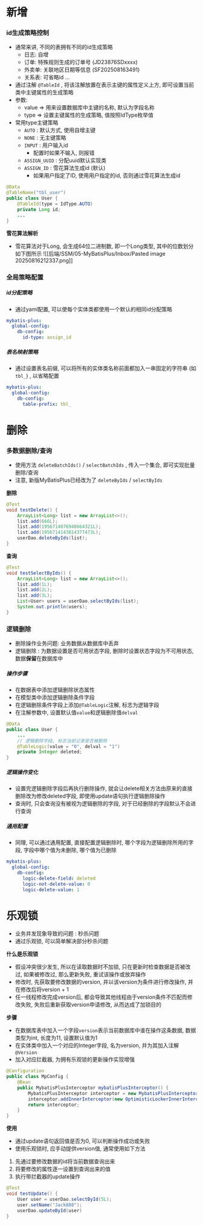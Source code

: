 # 新增

### id生成策略控制

- 通常来讲, 不同的表拥有不同的id生成策略
	- 日志: 自增
	- 订单: 特殊规则生成的订单号 (JD23876SDxxxx)
	- 外卖单:  关联地区日期等信息 (SF202508163491)
	- 关系表: 可省略id ...
- 通过注解 `@TableId` , 将该注解放置在表示主键的属性定义上方, 即可设置当前类中主键属性的生成策略
- 参数: 
	- value => 用来设置数据库中主键的名称, 默认为字段名称
	- type => 设置主键属性的生成策略, 值按照IdType枚举值
- 常用type主键策略
	- `AUTO` : 默认方式, 使用自增主键
	- `NONE` : 无主键策略
	- `INPUT` : 用户输入id
		- 配置时如果不输入, 则报错
	- `ASSIGN_UUID` : 分配uuid默认实现类
	- `ASSIGN_ID` : 雪花算法生成id (默认)
		- 如果用户指定了ID, 使用用户指定的id, 否则通过雪花算法生成id
```java
@Data  
@TableName("tbl_user")  
public class User {  
    @TableId(type = IdType.AUTO)  
    private Long id;  
    ...
}
```

**雪花算法解析**
- 雪花算法对于Long, 会生成64位二进制数, 即一个Long类型, 其中的位数划分如下图所示
![[后端/SSM/05-MyBatisPlus/Inbox/Pasted image 20250816212337.png]]

### 全局策略配置

##### id分配策略
- 通过yaml配置, 可以使每个实体类都使用一个默认的相同id分配策略
```yaml
mybatis-plus:
  global-config:
    db-config:
      id-type: assign_id
```

##### 表名映射策略
- 通过设置表名前缀, 可以将所有的实体类名称前面都加入一串固定的字符串 (如`tbl_`) , 以省略配置
```yaml
mybatis-plus:
  global-config:
    db-config:
      table-prefix: tbl_
```


# 删除

### 多数据删除/查询

- 使用方法 `deleteBatchIds()` / `selectBatchIds` , 传入一个集合, 即可实现批量删除/查询
- 注意, 新版MyBatisPlus已经改为了 `deleteByIds` / `selectByIds`

**删除**
```java
@Test  
void testDelete() {  
    ArrayList<Long> list = new ArrayList<>();  
    list.add(666L);  
    list.add(1956714076948664321L);  
    list.add(1956714143814377473L);  
    userDao.deleteByIds(list);  
}
```

**查询**
```java
@Test
void testSelectByIds() {
    ArrayList<Long> list = new ArrayList<>();
    list.add(1L);
    list.add(2L);
    list.add(3L);
    List<User> users = userDao.selectByIds(list);
    System.out.println(users);
}
```

### 逻辑删除

- 删除操作业务问题: 业务数据从数据库中丢弃
- 逻辑删除 : 为数据设置是否可用状态字段, 删除时设置状态字段为不可用状态, 数据**保留**在数据库中

##### 操作步骤
- 在数据表中添加逻辑删除状态属性
- 在模型类中添加逻辑删除条件字段
- 在逻辑删除条件字段上添加`@TableLogic`注解, 标志为逻辑字段
- 在注解参数中, 设置默认值`value`和逻辑删除值`delval`
```java
@Data  
public class User {  
    ...
    // 逻辑删除字段, 标志当前记录是否被删除  
    @TableLogic(value = "0", delval = "1")  
    private Integer deleted;  
}
```

##### 逻辑操作变化
- 设置完逻辑删除字段后再执行删除操作, 就会让delete相关方法由原来的直接删除改为修改deleted字段, 即使用update语句执行逻辑删除操作
- 查询时, 只会查询没有被视为逻辑删除的字段, 对于已经删除的字段默认不会进行查询

##### 通用配置
- 同理, 可以通过通用配置, 直接配置逻辑删除时, 哪个字段为逻辑删除所用的字段, 字段中哪个值为未删除, 哪个值为已删除
```yaml
mybatis-plus:
  global-config:
    db-config:
      logic-delete-field: deleted
      logic-not-delete-value: 0
      logic-delete-value: 1
```

# 乐观锁

- 业务并发现象导致的问题 : 秒杀问题
- 通过乐观锁, 可以简单解决部分秒杀问题

**什么是乐观锁**
- 假设冲突很少发生, 所以在读取数据时不加锁, 只在更新时检查数据是否被改过, 如果被修改过, 那么更新失败, 重试该操作或放弃操作
- 修改时, 先获取要修改数据的version, 并以该version为条件进行修改操作, 并在修改后将version + 1
- 任一线程修改完成version后, 都会导致其他线程由于version条件不匹配而修改失败, 失败后重新获取version申请修改, 从而达成了加锁目的

**步骤**
- 在数据库表中加入一个字段`version`表示当前数据库中谁在操作这条数据, 数据类型为int, 长度为11, 设置默认值为1
- 在实体类中加入一个对应的Integer字段, 名为version, 并为其加入注解`@Version`
- 加入对应拦截器, 为拥有乐观锁的更新操作实现增强
```java
@Configuration  
public class MpConfig {  
    @Bean  
    public MybatisPlusInterceptor mybatisPlusInterceptor() {  
        MybatisPlusInterceptor interceptor = new MybatisPlusInterceptor();  
        interceptor.addInnerInterceptor(new OptimisticLockerInnerInterceptor());  
        return interceptor;  
    }  
}
```

**使用**
- 通过update语句返回值是否为0, 可以判断操作成功或失败
- 使用乐观锁时, 应手动提供version值, 通常使用如下方法
1. 先通过要修改数据的id将当前数据查询出来
2. 将要修改的属性逐一设置到查询出来的值
3. 执行带拦截器的update操作
```java
@Test
void testUpdate() {
    User user = userDao.selectById(5L);
    user.setName("Jack888");
    userDao.updateById(user)
}
```

